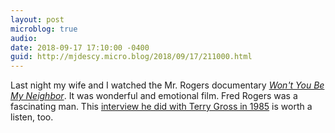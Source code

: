 ```yaml
---
layout: post
microblog: true
audio: 
date: 2018-09-17 17:10:00 -0400
guid: http://mjdescy.micro.blog/2018/09/17/211000.html
---
```

Last night my wife and I watched the Mr. Rogers documentary _[Won't You Be My Neighbor](http://focusfeatures.com/wont-you-be-my-neighbor/)_. It was wonderful and emotional film. Fred Rogers was a fascinating man. This [interview he did with Terry Gross in 1985](https://www.npr.org/templates/story/story.php?storyId=1178498) is worth a listen, too.
